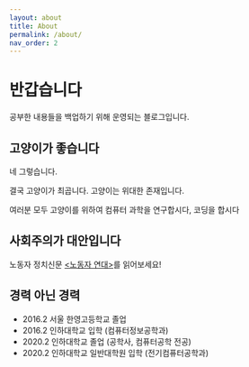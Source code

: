 ```yaml
---
layout: about
title: About
permalink: /about/
nav_order: 2
---
```

# 반갑습니다
공부한 내용들을 백업하기 위해 운영되는 블로그입니다.

## 고양이가 좋습니다
네 그렇습니다.

결국 고양이가 최곱니다. 고양이는 위대한 존재입니다.

여러분 모두 고양이를 위하여 컴퓨터 과학을 연구합시다, 코딩을 합시다

## 사회주의가 대안입니다
노동자 정치신문 [&lt;노동자 연대&gt;](https://wspaper.org)를 읽어보세요!

## 경력 아닌 경력
* 2016.2 서울 한영고등학교 졸업
* 2016.2 인하대학교 입학 (컴퓨터정보공학과)
* 2020.2 인하대학교 졸업 (공학사, 컴퓨터공학 전공)
* 2020.2 인하대학교 일반대학원 입학 (전기컴퓨터공학과)